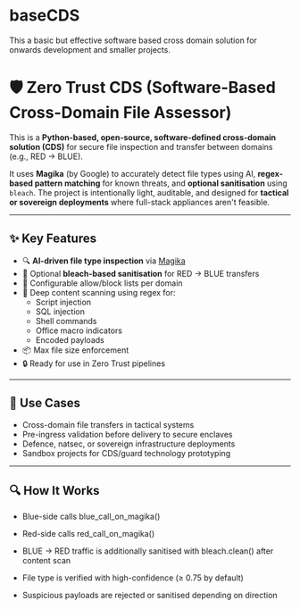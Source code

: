 # baseCDS
This a basic but effective software based cross domain solution for onwards development and smaller projects.

# 🛡️ Zero Trust CDS (Software-Based Cross-Domain File Assessor)

This is a **Python-based, open-source, software-defined cross-domain solution (CDS)** for secure file inspection and transfer between domains (e.g., RED → BLUE).

It uses **Magika** (by Google) to accurately detect file types using AI, **regex-based pattern matching** for known threats, and **optional sanitisation** using `bleach`. The project is intentionally light, auditable, and designed for **tactical or sovereign deployments** where full-stack appliances aren't feasible.

---

## ✨ Key Features

- 🔍 **AI-driven file type inspection** via [Magika](https://github.com/google/magika)
- 🧼 Optional **bleach-based sanitisation** for RED → BLUE transfers
- 🧠 Configurable allow/block lists per domain
- 🚨 Deep content scanning using regex for:
  - Script injection
  - SQL injection
  - Shell commands
  - Office macro indicators
  - Encoded payloads
- 📦 Max file size enforcement
- 🔒 Ready for use in Zero Trust pipelines

---

## 🧭 Use Cases

- Cross-domain file transfers in tactical systems
- Pre-ingress validation before delivery to secure enclaves
- Defence, natsec, or sovereign infrastructure deployments
- Sandbox projects for CDS/guard technology prototyping

---

## 🔍 How It Works

 - Blue-side calls blue_call_on_magika()

 - Red-side calls red_call_on_magika()

 - BLUE → RED traffic is additionally sanitised with bleach.clean() after content scan

 - File type is verified with high-confidence (≥ 0.75 by default)

 - Suspicious payloads are rejected or sanitised depending on direction

